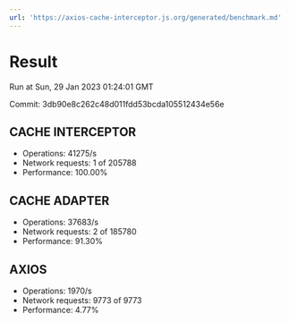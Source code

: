```yaml
---
url: 'https://axios-cache-interceptor.js.org/generated/benchmark.md'
---
```

# Result

Run at Sun, 29 Jan 2023 01:24:01 GMT

Commit: 3db90e8c262c48d011fdd53bcda105512434e56e

## CACHE INTERCEPTOR

* Operations: 41275/s
* Network requests: 1 of 205788
* Performance: 100.00%

## CACHE ADAPTER

* Operations: 37683/s
* Network requests: 2 of 185780
* Performance: 91.30%

## AXIOS

* Operations: 1970/s
* Network requests: 9773 of 9773
* Performance: 4.77%
